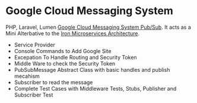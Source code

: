 # Google Cloud Messaging System

PHP, Laravel, Lumen [Google Cloud Messaging System Pub/Sub](https://cloud.google.com/pubsub/overview). It acts as a Mini Alterbative to the [Iron Microservices Architecture](https://www.iron.io/).

* Service Provider
* Console Commands to Add Google Site
* Excepation To Handle Routing and Security Token
* Middle Ware to check the Security Token
* PubSubMessage Abstract Class with basic handles and publish mecahism 
* Subscriber to read the message
* Complete Test Cases  with Middleware Tests, Stubs, Publisher and Subscriber Test

